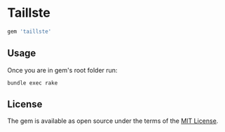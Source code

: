 # Taillste

```ruby
gem 'taillste'
```

## Usage

Once you are in gem's root folder run:
```shell
bundle exec rake
```
## License

The gem is available as open source under the terms of the [MIT License](http://opensource.org/licenses/MIT).
